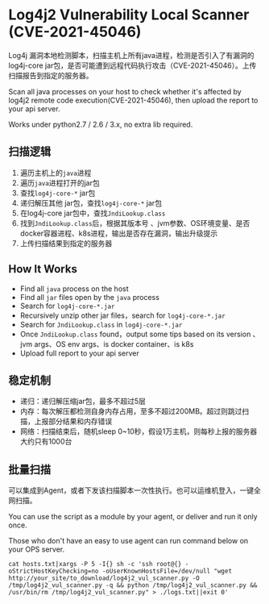 # Log4j2 Vulnerability Local Scanner (CVE-2021-45046)

Log4j 漏洞本地检测脚本，扫描主机上所有java进程，检测是否引入了有漏洞的log4j-core jar包，是否可能遭到远程代码执行攻击（CVE-2021-45046）。上传扫描报告到指定的服务器。

Scan all java processes on your host to check whether it's affected by log4j2 remote code execution(CVE-2021-45046), then upload the report to your api server. 

Works under python2.7 / 2.6 / 3.x, no extra lib required.

## 扫描逻辑

1. 遍历主机上的`java`进程
2. 遍历`java`进程打开的jar包
3. 查找`log4j-core-*` jar包
4. 递归解压其他 jar包，查找`log4j-core-*` jar包
5. 在log4j-core jar包中，查找`JndiLookup.class`
6. 找到`JndiLookup.class`后，根据其版本号 、jvm参数、OS环境变量、是否docker容器进程、k8s进程，输出是否存在漏洞，输出升级提示
7. 上传扫描结果到指定的服务器

## How It Works

* Find all `java` process on the host
* Find all `jar` files open by the `java` process
* Search for `log4j-core-*.jar` 
* Recursively unzip other jar files，search for `log4j-core-*.jar` 
* Search for `JndiLookup.class` in `log4j-core-*.jar`
* Once `JndiLookup.class` found，output some tips based on its version 、jvm args、OS env args、is docker container、is k8s
* Upload full report to your api server 

## 稳定机制

* 递归：递归解压缩jar包，最多不超过5层
* 内存：每次解压都检测自身内存占用，至多不超过200MB。超过则跳过扫描，上报部分结果和内存错误
* 网络：扫描结束后，随机sleep 0~10秒，假设1万主机，则每秒上报的服务器大约只有1000台

## 批量扫描

可以集成到Agent，或者下发该扫描脚本一次性执行。也可以运维机登入，一键全网扫描。

You can use the script as a module by your agent, or deliver and run it only once.  

Those who don't have an easy to use agent can run command below on your OPS server.

```
cat hosts.txt|xargs -P 5 -I{} sh -c 'ssh root@{} -oStrictHostKeyChecking=no -oUserKnownHostsFile=/dev/null "wget http://your_site/to_download/log4j2_vul_scanner.py -O /tmp/log4j2_vul_scanner.py -q && python /tmp/log4j2_vul_scanner.py && /usr/bin/rm /tmp/log4j2_vul_scanner.py" > ./logs.txt||exit 0'
```

